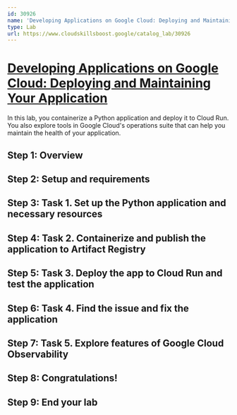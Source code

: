 ```yaml
---
id: 30926
name: 'Developing Applications on Google Cloud: Deploying and Maintaining Your Application'
type: Lab
url: https://www.cloudskillsboost.google/catalog_lab/30926
---
```


# [Developing Applications on Google Cloud: Deploying and Maintaining Your Application](https://www.cloudskillsboost.google/catalog_lab/30926)

In this lab, you containerize a Python application and deploy it to Cloud Run. You also explore tools in Google Cloud's operations suite that can help you maintain the health of your application.

## Step 1: Overview

## Step 2: Setup and requirements

## Step 3: Task 1. Set up the Python application and necessary resources

## Step 4: Task 2. Containerize and publish the application to Artifact Registry

## Step 5: Task 3. Deploy the app to Cloud Run and test the application

## Step 6: Task 4. Find the issue and fix the application

## Step 7: Task 5. Explore features of Google Cloud Observability

## Step 8: Congratulations!

## Step 9: End your lab
